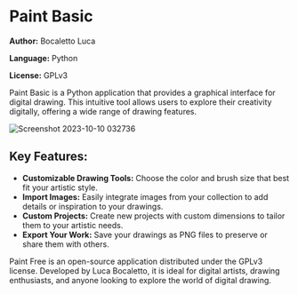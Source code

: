 # Paint Basic

**Author:** Bocaletto Luca

**Language:** Python

**License:** GPLv3

Paint Basic is a Python application that provides a graphical interface for digital drawing. This intuitive tool allows users to explore their creativity digitally, offering a wide range of drawing features.

![Screenshot 2023-10-10 032736](https://github.com/elektronoide/Paint-Free/assets/134635227/7c81c977-5470-4703-9dbb-b858f24dccf0)

## Key Features:
- **Customizable Drawing Tools:** Choose the color and brush size that best fit your artistic style.
- **Import Images:** Easily integrate images from your collection to add details or inspiration to your drawings.
- **Custom Projects:** Create new projects with custom dimensions to tailor them to your artistic needs.
- **Export Your Work:** Save your drawings as PNG files to preserve or share them with others.

Paint Free is an open-source application distributed under the GPLv3 license. Developed by Luca Bocaletto, it is ideal for digital artists, drawing enthusiasts, and anyone looking to explore the world of digital drawing.
